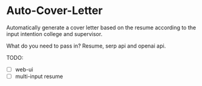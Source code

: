 # Auto-Cover-Letter
Automatically generate a cover letter based on the resume according to the input intention college and supervisor.

What do you need to pass in? Resume, serp api and openai api.

TODO:

- [ ] web-ui
- [ ] multi-input resume
